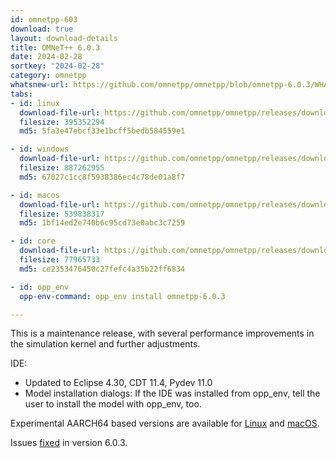 ```yaml
---
id: omnetpp-603
download: true
layout: download-details
title: OMNeT++ 6.0.3
date: 2024-02-28
sortkey: "2024-02-28"
category: omnetpp
whatsnew-url: https://github.com/omnetpp/omnetpp/blob/omnetpp-6.0.3/WHATSNEW
tabs:
- id: linux
  download-file-url: https://github.com/omnetpp/omnetpp/releases/download/omnetpp-6.0.3/omnetpp-6.0.3-linux-x86_64.tgz
  filesize: 395352294
  md5: 5fa3e47ebcf33e1bcff5bedb584559e1

- id: windows
  download-file-url: https://github.com/omnetpp/omnetpp/releases/download/omnetpp-6.0.3/omnetpp-6.0.3-windows-x86_64.zip
  filesize: 887262955
  md5: 67027c1cc8f5938386ec4c78de01a8f7

- id: macos
  download-file-url: https://github.com/omnetpp/omnetpp/releases/download/omnetpp-6.0.3/omnetpp-6.0.3-macos-x86_64.tgz
  filesize: 539838317
  md5: 1bf14ed2e740b6c95cd73e0abc3c7259

- id: core
  download-file-url: https://github.com/omnetpp/omnetpp/releases/download/omnetpp-6.0.3/omnetpp-6.0.3-core.tgz
  filesize: 77965733
  md5: ce2353476450c27fefc4a35b22ff6834

- id: opp_env
  opp-env-command: opp_env install omnetpp-6.0.3

---
```

This is a maintenance release, with several performance improvements
in the simulation kernel and further adjustments.

IDE:

  - Updated to Eclipse 4.30, CDT 11.4, Pydev 11.0
  - Model installation dialogs: If the IDE was installed from opp_env,
    tell the user to install the model with opp_env, too.

Experimental AARCH64 based versions are available for
[Linux](https://github.com/omnetpp/omnetpp/releases/download/omnetpp-6.0.3/omnetpp-6.0.3-linux-aarch64.tgz)
and [macOS](https://github.com/omnetpp/omnetpp/releases/download/omnetpp-6.0.3/omnetpp-6.0.3-macos-aarch64.tgz).

Issues [fixed](https://github.com/omnetpp/omnetpp/milestone/48?closed=1) in version 6.0.3.

